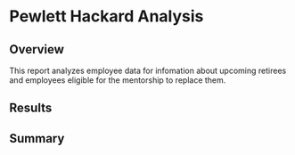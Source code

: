 # Pewlett Hackard Analysis

## Overview
This report analyzes employee data for infomation about upcoming retirees and employees eligible for the mentorship to replace them.

## Results

## Summary
